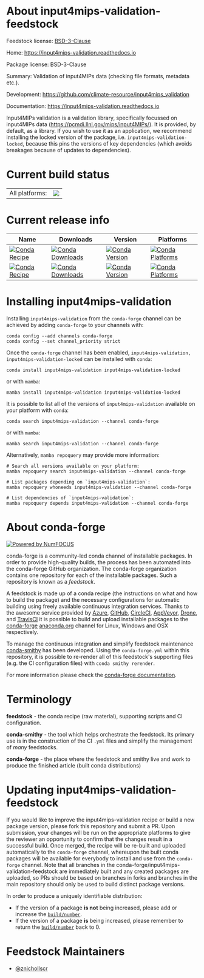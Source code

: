 About input4mips-validation-feedstock
=====================================

Feedstock license: [BSD-3-Clause](https://github.com/conda-forge/input4mips-validation-feedstock/blob/main/LICENSE.txt)

Home: https://input4mips-validation.readthedocs.io

Package license: BSD-3-Clause

Summary: Validation of input4MIPs data (checking file formats, metadata etc.).

Development: https://github.com/climate-resource/input4mips_validation

Documentation: https://input4mips-validation.readthedocs.io

Input4MIPs validation is a validation library,
specifically focussed on input4MIPs data (https://pcmdi.llnl.gov/mips/input4MIPs/).
It is provided, by default, as a library.
If you wish to use it as an application,
we recommend installing the locked version of the package,
i.e. `input4mips-validation-locked`,
because this pins the versions of key dependencies
(which avoids breakages because of updates to dependencies).


Current build status
====================


<table><tr><td>All platforms:</td>
    <td>
      <a href="https://dev.azure.com/conda-forge/feedstock-builds/_build/latest?definitionId=22972&branchName=main">
        <img src="https://dev.azure.com/conda-forge/feedstock-builds/_apis/build/status/input4mips-validation-feedstock?branchName=main">
      </a>
    </td>
  </tr>
</table>

Current release info
====================

| Name | Downloads | Version | Platforms |
| --- | --- | --- | --- |
| [![Conda Recipe](https://img.shields.io/badge/recipe-input4mips--validation-green.svg)](https://anaconda.org/conda-forge/input4mips-validation) | [![Conda Downloads](https://img.shields.io/conda/dn/conda-forge/input4mips-validation.svg)](https://anaconda.org/conda-forge/input4mips-validation) | [![Conda Version](https://img.shields.io/conda/vn/conda-forge/input4mips-validation.svg)](https://anaconda.org/conda-forge/input4mips-validation) | [![Conda Platforms](https://img.shields.io/conda/pn/conda-forge/input4mips-validation.svg)](https://anaconda.org/conda-forge/input4mips-validation) |
| [![Conda Recipe](https://img.shields.io/badge/recipe-input4mips--validation--locked-green.svg)](https://anaconda.org/conda-forge/input4mips-validation-locked) | [![Conda Downloads](https://img.shields.io/conda/dn/conda-forge/input4mips-validation-locked.svg)](https://anaconda.org/conda-forge/input4mips-validation-locked) | [![Conda Version](https://img.shields.io/conda/vn/conda-forge/input4mips-validation-locked.svg)](https://anaconda.org/conda-forge/input4mips-validation-locked) | [![Conda Platforms](https://img.shields.io/conda/pn/conda-forge/input4mips-validation-locked.svg)](https://anaconda.org/conda-forge/input4mips-validation-locked) |

Installing input4mips-validation
================================

Installing `input4mips-validation` from the `conda-forge` channel can be achieved by adding `conda-forge` to your channels with:

```
conda config --add channels conda-forge
conda config --set channel_priority strict
```

Once the `conda-forge` channel has been enabled, `input4mips-validation, input4mips-validation-locked` can be installed with `conda`:

```
conda install input4mips-validation input4mips-validation-locked
```

or with `mamba`:

```
mamba install input4mips-validation input4mips-validation-locked
```

It is possible to list all of the versions of `input4mips-validation` available on your platform with `conda`:

```
conda search input4mips-validation --channel conda-forge
```

or with `mamba`:

```
mamba search input4mips-validation --channel conda-forge
```

Alternatively, `mamba repoquery` may provide more information:

```
# Search all versions available on your platform:
mamba repoquery search input4mips-validation --channel conda-forge

# List packages depending on `input4mips-validation`:
mamba repoquery whoneeds input4mips-validation --channel conda-forge

# List dependencies of `input4mips-validation`:
mamba repoquery depends input4mips-validation --channel conda-forge
```


About conda-forge
=================

[![Powered by
NumFOCUS](https://img.shields.io/badge/powered%20by-NumFOCUS-orange.svg?style=flat&colorA=E1523D&colorB=007D8A)](https://numfocus.org)

conda-forge is a community-led conda channel of installable packages.
In order to provide high-quality builds, the process has been automated into the
conda-forge GitHub organization. The conda-forge organization contains one repository
for each of the installable packages. Such a repository is known as a *feedstock*.

A feedstock is made up of a conda recipe (the instructions on what and how to build
the package) and the necessary configurations for automatic building using freely
available continuous integration services. Thanks to the awesome service provided by
[Azure](https://azure.microsoft.com/en-us/services/devops/), [GitHub](https://github.com/),
[CircleCI](https://circleci.com/), [AppVeyor](https://www.appveyor.com/),
[Drone](https://cloud.drone.io/welcome), and [TravisCI](https://travis-ci.com/)
it is possible to build and upload installable packages to the
[conda-forge](https://anaconda.org/conda-forge) [anaconda.org](https://anaconda.org/)
channel for Linux, Windows and OSX respectively.

To manage the continuous integration and simplify feedstock maintenance
[conda-smithy](https://github.com/conda-forge/conda-smithy) has been developed.
Using the ``conda-forge.yml`` within this repository, it is possible to re-render all of
this feedstock's supporting files (e.g. the CI configuration files) with ``conda smithy rerender``.

For more information please check the [conda-forge documentation](https://conda-forge.org/docs/).

Terminology
===========

**feedstock** - the conda recipe (raw material), supporting scripts and CI configuration.

**conda-smithy** - the tool which helps orchestrate the feedstock.
                   Its primary use is in the construction of the CI ``.yml`` files
                   and simplify the management of *many* feedstocks.

**conda-forge** - the place where the feedstock and smithy live and work to
                  produce the finished article (built conda distributions)


Updating input4mips-validation-feedstock
========================================

If you would like to improve the input4mips-validation recipe or build a new
package version, please fork this repository and submit a PR. Upon submission,
your changes will be run on the appropriate platforms to give the reviewer an
opportunity to confirm that the changes result in a successful build. Once
merged, the recipe will be re-built and uploaded automatically to the
`conda-forge` channel, whereupon the built conda packages will be available for
everybody to install and use from the `conda-forge` channel.
Note that all branches in the conda-forge/input4mips-validation-feedstock are
immediately built and any created packages are uploaded, so PRs should be based
on branches in forks and branches in the main repository should only be used to
build distinct package versions.

In order to produce a uniquely identifiable distribution:
 * If the version of a package **is not** being increased, please add or increase
   the [``build/number``](https://docs.conda.io/projects/conda-build/en/latest/resources/define-metadata.html#build-number-and-string).
 * If the version of a package **is** being increased, please remember to return
   the [``build/number``](https://docs.conda.io/projects/conda-build/en/latest/resources/define-metadata.html#build-number-and-string)
   back to 0.

Feedstock Maintainers
=====================

* [@znichollscr](https://github.com/znichollscr/)

